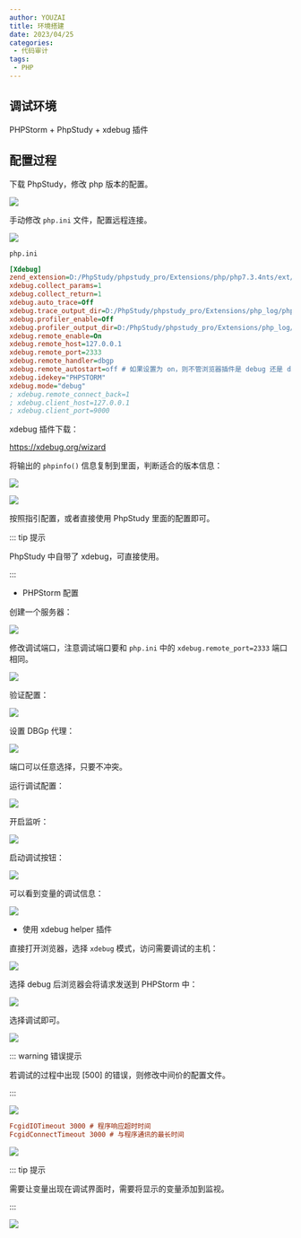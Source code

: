 ```yaml
---
author: YOUZAI
title: 环境搭建
date: 2023/04/25
categories:
 - 代码审计
tags:
 - PHP
---
```


## 调试环境

PHPStorm + PhpStudy + xdebug 插件

## 配置过程

下载 PhpStudy，修改 php 版本的配置。

![](/images/image20221102113252.png)

手动修改 `php.ini` 文件，配置远程连接。

![](/images/image20221102113425.png)

`php.ini`

```ini
[Xdebug]
zend_extension=D:/PhpStudy/phpstudy_pro/Extensions/php/php7.3.4nts/ext/php_xdebug.dll
xdebug.collect_params=1
xdebug.collect_return=1
xdebug.auto_trace=Off
xdebug.trace_output_dir=D:/PhpStudy/phpstudy_pro/Extensions/php_log/php7.3.4nts.xdebug.trace
xdebug.profiler_enable=Off
xdebug.profiler_output_dir=D:/PhpStudy/phpstudy_pro/Extensions/php_log/php7.3.4nts.xdebug.profiler
xdebug.remote_enable=On
xdebug.remote_host=127.0.0.1
xdebug.remote_port=2333
xdebug.remote_handler=dbgp
xdebug.remote_autostart=off # 如果设置为 on，则不管浏览器插件是 debug 还是 disable 都会发送调试请求
xdebug.idekey="PHPSTORM"
xdebug.mode="debug"
; xdebug.remote_connect_back=1
; xdebug.client_host=127.0.0.1
; xdebug.client_port=9000
```

xdebug 插件下载：

https://xdebug.org/wizard

将输出的 `phpinfo()` 信息复制到里面，判断适合的版本信息：

![](/images/image20221102113731.png)

![](/images/image20221102113748.png)

按照指引配置，或者直接使用 PhpStudy 里面的配置即可。

::: tip 提示

PhpStudy 中自带了 xdebug，可直接使用。

:::

* PHPStorm 配置

创建一个服务器：

![](/images/image20221102114021.png)

修改调试端口，注意调试端口要和 `php.ini` 中的 `xdebug.remote_port=2333` 端口相同。

![](/images/image20221102114108.png)

验证配置：

![](/images/image20221102114253.png)

设置 DBGp 代理：

![](/images/image20221102114512.png)

端口可以任意选择，只要不冲突。

运行调试配置：

![](/images/image20221102114732.png)

开启监听：

![](/images/image20221102114813.png)

启动调试按钮：

![](/images/image20221102114840.png)

可以看到变量的调试信息：

![](/images/image20221102114906.png)

* 使用 xdebug helper 插件

直接打开浏览器，选择 `xdebug` 模式，访问需要调试的主机：

![](/images/image20221102115129.png)

选择 debug 后浏览器会将请求发送到 PHPStorm 中：

![](/images/image20221102115200.png)

选择调试即可。

![](/images/image20221102115218.png)

::: warning 错误提示

若调试的过程中出现 [500] 的错误，则修改中间价的配置文件。

:::

![](/images/image20221102144132.png)

```ini
FcgidIOTimeout 3000 # 程序响应超时时间
FcgidConnectTimeout 3000 # 与程序通讯的最长时间
```

![](/images/image20221102144114.png)

::: tip 提示

需要让变量出现在调试界面时，需要将显示的变量添加到监视。

:::

![](/images/image20221102163117.png)

